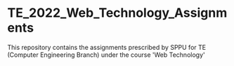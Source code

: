 # TE_2022_Web_Technology_Assignments
This repository contains the assignments prescribed by SPPU for TE (Computer Engineering Branch) under the course 'Web Technology'
